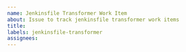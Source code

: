 ```yaml
---
name: Jenkinsfile Transformer Work Item
about: Issue to track jenkinsfile transformer work items
title:
labels: jenkinsfile-transformer
assignees:
---
```


